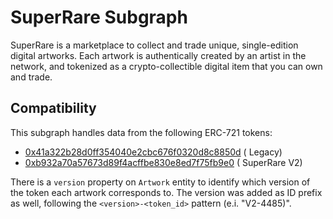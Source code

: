 # SuperRare Subgraph

SuperRare is a marketplace to collect and trade unique, single-edition digital artworks. Each artwork is authentically
created by an artist in the network, and tokenized as a crypto-collectible digital item that you can own and trade.

## Compatibility

This subgraph handles data from the following ERC-721 tokens:

* [0x41a322b28d0ff354040e2cbc676f0320d8c8850d](https://etherscan.io/address/0x41a322b28d0ff354040e2cbc676f0320d8c8850d) (
  Legacy)
* [0xb932a70a57673d89f4acffbe830e8ed7f75fb9e0](https://etherscan.io/address/0xb932a70a57673d89f4acffbe830e8ed7f75fb9e0) (
  SuperRare V2)

There is a `version` property on `Artwork` entity to identify which version of the token each artwork corresponds to.
The version was added as ID prefix as well, following the `<version>-<token_id>` pattern (e.i. "V2-4485)".
